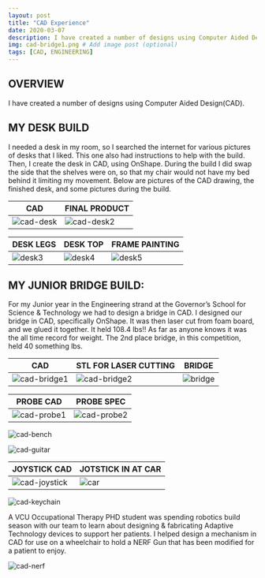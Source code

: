 ```yaml
---
layout: post
title: "CAD Experience"
date: 2020-03-07
description: I have created a number of designs using Computer Aided Design(CAD). # Add post description (optional)
img: cad-bridge1.png # Add image post (optional)
tags: [CAD, ENGINEERING]
---
```





## OVERVIEW

I have created a number of designs using Computer Aided Design(CAD).

## MY DESK BUILD

I needed a desk in my room, so I searched the internet for various pictures of desks that I liked.  This one also had instructions to help with the build.  Then, I create the desk in CAD, using OnShape.  During the build I did swap the side that the shelves were on, so that my chair would not have my bed behind it limiting my movement. Below are pictures of the CAD drawing, the finished desk, and some pictures during the build.

CAD | FINAL PRODUCT
--- | -------------
![cad-desk](http://natgrrl.github.io/assets/img/cad-desk.png) |  ![cad-desk2](http://natgrrl.github.io/assets/img/cad-desk2.jpg)

DESK LEGS | DESK TOP | FRAME PAINTING
--------- | -------- | --------------
![desk3](http://natgrrl.github.io/assets/img/desk3.jpg) | ![desk4](http://natgrrl.github.io/assets/img/desk4.jpg) | ![desk5](http://natgrrl.github.io/assets/img/desk5.jpg)

## MY JUNIOR BRIDGE BUILD:
For my Junior year in the Engineering strand at the Governor’s School for Science & Technology we had to design a bridge in CAD. I designed our bridge in CAD, specifically OnShape. It was then laser cut from foam board, and we glued it together. It held 108.4 lbs!! As far as anyone knows it was the all time record for weight. The 2nd place bridge, in this competition, held 40 something lbs.

CAD | STL FOR LASER CUTTING | BRIDGE 
--- | --------------------- | ------
![cad-bridge1](http://natgrrl.github.io/assets/img/cad-bridge1.png) | ![cad-bridge2](http://natgrrl.github.io/assets/img/cad-bridge2.png) | ![bridge](http://natgrrl.github.io/assets/img/Bridge1.jpg)

PROBE CAD | PROBE SPEC
--------- | ----------
![cad-probe1](http://natgrrl.github.io/assets/img/cad-probe1.png) | ![cad-probe2](http://natgrrl.github.io/assets/img/cad-probe2.png)

![cad-bench](http://natgrrl.github.io/assets/img/cad-bench.png)

![cad-guitar](http://natgrrl.github.io/assets/img/cad-guitar.png)

JOYSTICK CAD | JOTSTICK IN AT CAR
------------ | ------------------
![cad-joystick](http://natgrrl.github.io/assets/img/cad-joystick.png) | ![car](http://natgrrl.github.io/assets/img/at1.jpg)

![cad-keychain](http://natgrrl.github.io/assets/img/cad-keychain.png)


A VCU Occupational Therapy PHD student was spending robotics build season with our team to learn about designing &  fabricating Adaptive Technology devices to support her patients.  I helped design a mechanism in CAD for use on a wheelchair to hold a NERF Gun that has been modified for a patient to enjoy.

![cad-nerf](http://natgrrl.github.io/assets/img/cad-nerf.png)


